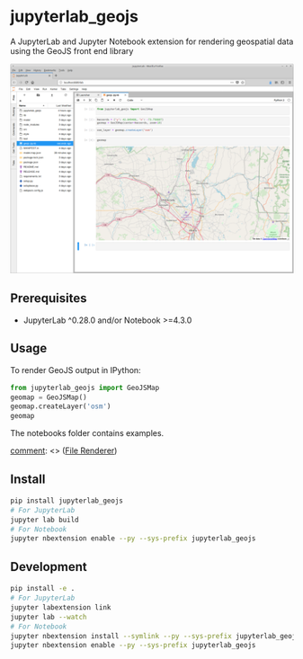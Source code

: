# jupyterlab_geojs

A JupyterLab and Jupyter Notebook extension for rendering geospatial
data using the GeoJS front end library

![Example Screenshot](./docs/BasicScreenshot.png)

## Prerequisites

* JupyterLab ^0.28.0 and/or Notebook >=4.3.0

## Usage

To render GeoJS output in IPython:

```python
from jupyterlab_geojs import GeoJSMap
geomap = GeoJSMap()
geomap.createLayer('osm')
geomap

```

The notebooks folder contains examples.

[comment]: <> (To render a `.geojson` file simply open it:)
[comment]: <> ([File Renderer](http://g.recordit.co/cbf0xnQHKn.gif))


## Install

```bash
pip install jupyterlab_geojs
# For JupyterLab
jupyter lab build
# For Notebook
jupyter nbextension enable --py --sys-prefix jupyterlab_geojs
```

## Development

```bash
pip install -e .
# For JupyterLab
jupyter labextension link
jupyter lab --watch
# For Notebook
jupyter nbextension install --symlink --py --sys-prefix jupyterlab_geojs
jupyter nbextension enable --py --sys-prefix jupyterlab_geojs
```
